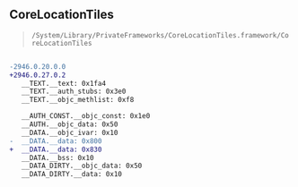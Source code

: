 ## CoreLocationTiles

> `/System/Library/PrivateFrameworks/CoreLocationTiles.framework/CoreLocationTiles`

```diff

-2946.0.20.0.0
+2946.0.27.0.2
   __TEXT.__text: 0x1fa4
   __TEXT.__auth_stubs: 0x3e0
   __TEXT.__objc_methlist: 0xf8

   __AUTH_CONST.__objc_const: 0x1e0
   __AUTH.__objc_data: 0x50
   __DATA.__objc_ivar: 0x10
-  __DATA.__data: 0x800
+  __DATA.__data: 0x830
   __DATA.__bss: 0x10
   __DATA_DIRTY.__objc_data: 0x50
   __DATA_DIRTY.__data: 0x10

```

